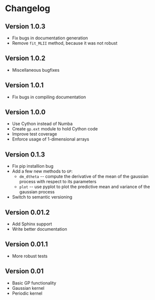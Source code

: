 # Changelog

## Version 1.0.3

* Fix bugs in documentation generation
* Remove `fit_MLII` method, because it was not robust

## Version 1.0.2

* Miscellaneous bugfixes

## Version 1.0.1

* Fix bugs in compiling documentation

## Version 1.0.0

* Use Cython instead of Numba
* Create `gp.ext` module to hold Cython code
* Improve test coverage
* Enforce usage of 1-dimensional arrays

## Version 0.1.3

* Fix pip installion bug
* Add a few new methods to `GP`:
    * `dm_dtheta` -- compute the derivative of the mean of the
      gaussian process with respect to its parameters
	* `plot` -- use pyplot to plot the predictive mean and variance of
      the gaussian process
* Switch to semantic versioning

## Version 0.01.2

* Add Sphinx support
* Write better documentation

## Version 0.01.1

* More robust tests

## Version 0.01

* Basic GP functionality
* Gaussian kernel
* Periodic kernel
